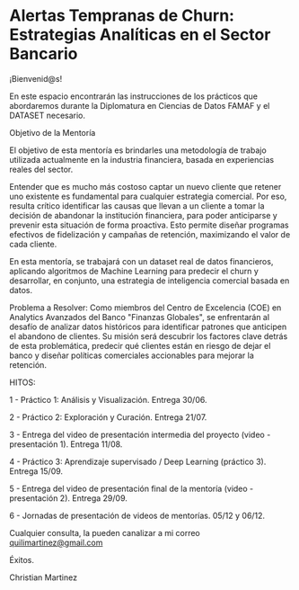 # Alertas Tempranas de Churn: Estrategias Analíticas en el Sector Bancario

¡Bienvenid@s!

En este espacio encontrarán las instrucciones de los prácticos que abordaremos durante la Diplomatura en Ciencias de Datos FAMAF y el DATASET necesario.

Objetivo de la Mentoría

El objetivo de esta mentoría es brindarles una metodología de trabajo utilizada actualmente en la industria financiera, basada en experiencias reales del sector.

Entender que es mucho más costoso captar un nuevo cliente que retener uno existente es fundamental para cualquier estrategia comercial. Por eso, resulta crítico identificar las causas que llevan a un cliente a tomar la decisión de abandonar la institución financiera, para poder anticiparse y prevenir esta situación de forma proactiva. Esto permite diseñar programas efectivos de fidelización y campañas de retención, maximizando el valor de cada cliente.

En esta mentoría, se trabajará con un dataset real de datos financieros, aplicando algoritmos de Machine Learning para predecir el churn y desarrollar, en conjunto, una estrategia de inteligencia comercial basada en datos.

Problema a Resolver:
Como miembros del Centro de Excelencia (COE) en Analytics Avanzados del Banco "Finanzas Globales", se enfrentarán al desafío de analizar datos históricos para identificar patrones que anticipen el abandono de clientes. Su misión será descubrir los factores clave detrás de esta problemática, predecir qué clientes están en riesgo de dejar el banco y diseñar políticas comerciales accionables para mejorar la retención.

HITOS:

1 - Práctico 1: Análisis y Visualización. Entrega 30/06.

2 - Práctico 2: Exploración y Curación. Entrega 21/07. 

3 - Entrega del video de presentación intermedia del proyecto (video - presentación 1). Entrega 11/08.

4 - Práctico 3: Aprendizaje supervisado / Deep Learning (práctico 3). Entrega 15/09.

5 - Entrega del video de presentación final de la mentoría (video - presentación 2). Entrega 29/09.

6 - Jornadas de presentación de videos de mentorías. 05/12 y 06/12.


Cualquier consulta, la pueden canalizar a mi correo quilimartinez@gmail.com

Éxitos.

Christian Martinez
